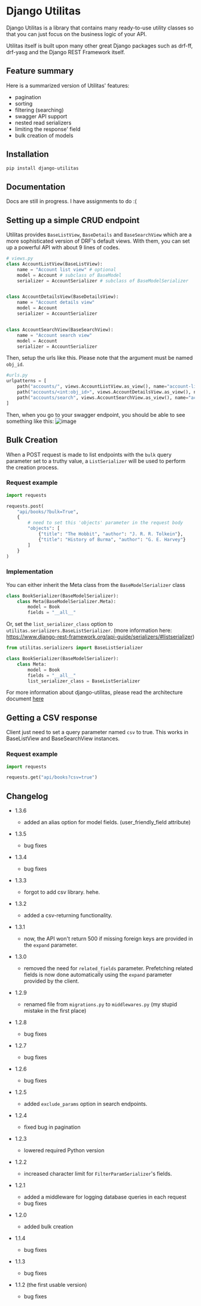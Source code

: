 # Django Utilitas
Django Utilitas is a library that contains many ready-to-use utility classes so that you can just focus on the business logic of your API.

Utilitas itself is built upon many other great Django packages such as drf-ff, drf-yasg and the Django REST Framework itself.


## Feature summary
Here is a summarized version of Utilitas' features:
- pagination
- sorting
- filtering (searching)
- swagger API support
- nested read serializers
- limiting the response' field
- bulk creation of models

## Installation
```bash
pip install django-utilitas
```

## Documentation
Docs are still in progress. I have assignments to do :(


## Setting up a simple CRUD endpoint
Utilitas provides `BaseListView`, `BaseDetails` and `BaseSearchView` which are a more sophisticated version of DRF's default views.
With them, you can set up a powerful API with about 9 lines of codes.
```python
# views.py
class AccountListView(BaseListView):
    name = "Account list view" # optional
    model = Account # subclass of BaseModel
    serializer = AccountSerializer # subclass of BaseModelSerializer


class AccountDetailsView(BaseDetailsView):
    name = "Account details view"
    model = Account
    serializer = AccountSerializer


class AccountSearchView(BaseSearchView):
    name = "Account search view"
    model = Account
    serializer = AccountSerializer
```
Then, setup the urls like this. Please note that the argument must be named `obj_id`.
```python
#urls.py
urlpatterns = [
    path("accounts/", views.AccountListView.as_view(), name="account-list"),
    path("accounts/<int:obj_id>", views.AccountDetailsView.as_view(), name="account-details"),
    path("accounts/search", views.AccountSearchView.as_view(), name="account-search"),
]
```

Then, when you go to your swagger endpoint, you should be able to see something like this:
![image](https://user-images.githubusercontent.com/70014160/206143080-2b73ff46-35b3-4241-8502-76262e8640da.png)

## Bulk Creation
When a POST request is made to list endpoints with the `bulk` query parameter set to a truthy value, a `ListSerializer` will be used to perform the creation process. 

### Request example
```python
import requests

requests.post(
    "api/books/?bulk=True",
    {
        # need to set this 'objects' parameter in the request body
        "objects": [
            {"title": "The Hobbit", "author": "J. R. R. Tolkein"},
            {"title": "History of Burma", "author": "G. E. Harvey"}
        ]
    }   
)
```

### Implementation
You can either inherit the Meta class from the `BaseModelSerializer` class
```python
class BookSerializer(BaseModelSerializer):
    class Meta(BaseModelSerializer.Meta):
        model = Book
        fields = "__all__"
```
Or, set the `list_serializer_class` option to `utilitas.serializers.BaseListSerializer`. (more information here: https://www.django-rest-framework.org/api-guide/serializers/#listserializer)
```python
from utilitas.serializers import BaseListSerializer

class BookSerializer(BaseModelSerializer):
    class Meta:
        model = Book
        fields = "__all__"
        list_serializer_class = BaseListSerializer
```

For more information about django-utilitas, please read the architecture document [here](./architecture.md)

## Getting a CSV response
Client just need to set a query parameter named `csv` to true. This works in BaseListView and BaseSearchView instances.

### Request example
```python
import requests

requests.get("api/books?csv=true")
```


## Changelog


- 1.3.6
    - added an alias option for model fields. (user_friendly_field attribute)
- 1.3.5
    - bug fixes
- 1.3.4
    - bug fixes
- 1.3.3
    - forgot to add csv library. hehe.
- 1.3.2
    - added a csv-returning functionality.
- 1.3.1
    - now, the API won't return 500 if missing foreign keys are provided in the `expand` parameter.
- 1.3.0
    - removed the need for `related_fields` parameter. Prefetching related fields is now done automatically using the `expand` parameter provided by the client.
- 1.2.9
    - renamed file from `migrations.py` to `middlewares.py` (my stupid mistake in the first place)
- 1.2.8
    - bug fixes
- 1.2.7
    - bug fixes
- 1.2.6
    - bug fixes
- 1.2.5
    - added `exclude_params` option in search endpoints.
- 1.2.4
    - fixed bug in pagination
- 1.2.3
    - lowered required Python version
- 1.2.2
    - increased character limit for `FilterParamSerializer`'s fields.
- 1.2.1
    - added a middleware for logging database queries in each request
    - bug fixes

- 1.2.0 
    - added bulk creation

- 1.1.4 
    - bug fixes

- 1.1.3 
    - bug fixes

- 1.1.2 (the first usable version)
    - bug fixes
